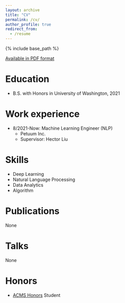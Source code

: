 ```yaml
---
layout: archive
title: "CV"
permalink: /cv/
author_profile: true
redirect_from:
  - /resume
---
```


{% include base_path %}

[Available in PDF format](../files/DS_CV.pdf)


Education
======
* B.S. with Honors in University of Washington, 2021

Work experience
======
* 8/2021-Now: Machine Learning Engineer (NLP)
  * Petuum Inc.
  * Supervisor: Hector Liu



Skills
======
* Deep Learning
* Natural Language Processing
* Data Analytics
* Algorithm

Publications
======

None

Talks
======

None


Honors
======
* [ACMS Honors](https://acms.washington.edu/honors-program) Student
